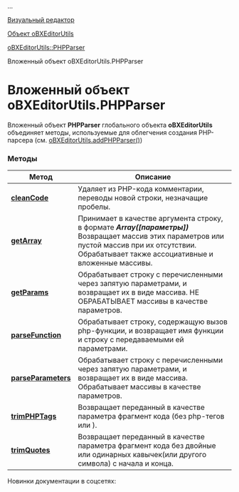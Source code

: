 ...

[Визуальный редактор](/api_help/fileman/editor/index.php)

[Объект oBXEditorUtils](/api_help/fileman/editor/obxeditorutils/index.php)

[oBXEditorUtils::PHPParser](/api_help/fileman/editor/obxeditorutils/phpparser/index.php)

Вложенный объект oBXEditorUtils.PHPParser

Вложенный объект oBXEditorUtils.PHPParser
=========================================

Вложенный объект **PHPParser** глобального объекта  **oBXEditorUtils** объединяет методы, используемые для облегчения создания PHP-парсера (см. [oBXEditorUtils.addPHPParser()](/api_help/fileman/editor/obxeditorutils/addphpparser.php))

### Методы

| Метод | Описание |
| --- | --- |
| [**cleanCode**](/api_help/fileman/editor/obxeditorutils/phpparser/cleancode.php) | Удаляет из PHP-кода комментарии, переводы новой строки, незначащие пробелы. |
| [**getArray**](/api_help/fileman/editor/obxeditorutils/phpparser/getarray.php) | Принимает в качестве аргумента строку, в формате ***Array([параметры])*** Возвращает массив этих параметров или пустой массив при их отсутствии. Обрабатывает также ассоциативные и вложенные массивы. |
| [**getParams**](/api_help/fileman/editor/obxeditorutils/phpparser/getparams.php) | Обрабатывает строку с перечисленными через запятую параметрами, и возвращает их в виде массива. НЕ ОБРАБАТЫВАЕТ массивы в качестве параметров. |
| [**parseFunction**](/api_help/fileman/editor/obxeditorutils/phpparser/parsefunction.php) | Обрабатывает строку, содержащую вызов php-функции, и возвращает имя функции и строку с передаваемыми ей параметрами. |
| [**parseParameters**](/api_help/fileman/editor/obxeditorutils/phpparser/parseparameters.php) | Обрабатывает строку с перечисленными через запятую параметрами, и возвращает их в виде массива. Обрабатывает массивы в качестве параметров. |
| [**trimPHPTags**](/api_help/fileman/editor/obxeditorutils/phpparser/trimphptags.php) | Возвращает переданный в качестве параметра фрагмент кода (без php-тегов  **<?php ... ?>** или  **<? ... ?>**). |
| [**trimQuotes**](/api_help/fileman/editor/obxeditorutils/phpparser/trimquotes.php) | Возвращает переданный в качестве параметра фрагмент кода без двойные или одинарных кавычек(или другого символа) с начала и конца. |

Новинки документации в соцсетях: